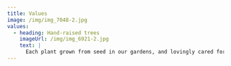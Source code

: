 ```yaml
---
title: Values
image: /img/img_7048-2.jpg
values:
  - heading: Hand-raised trees
    imageUrl: /img/img_6921-2.jpg
    text: |
      Each plant grown from seed in our gardens, and lovingly cared for.
---
```


